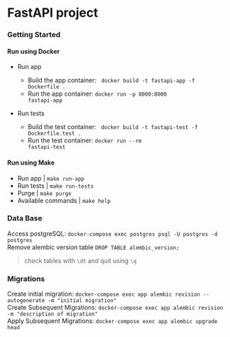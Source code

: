 # FastAPI project

### Getting Started
#### Run using Docker
* Run app 
  * Build the app container: <code> docker build -t fastapi-app -f Dockerfile .</code>
  * Run the app container: <code>docker run -p 8000:8000 fastapi-app</code>

* Run tests
  - Build the test container: <code> docker build -t fastapi-test -f Dockerfile.test .</code>
  - Run the test container: <code>docker run --rm fastapi-test</code>

#### Run using Make
* Run app | `make run-app`
* Run tests | `make run-tests`
* Purge | `make purge`
* Available commands | `make help`
### Data Base
Access postgreSQL: `docker-compose exec postgres psql -U postgres -d postgres`</br>
Remove alembic version table `DROP TABLE alembic_version;`
>check tables with `\dt` and quit using `\q`
### Migrations
Create initial migration: `docker-compose exec app alembic revision --autogenerate -m "initial migration"`</br>
Create Subsequent Migrations: `docker-compose exec app alembic revision -m "description of migration"`</br>
Apply Subsequent Migrations: `docker-compose exec app alembic upgrade head`
